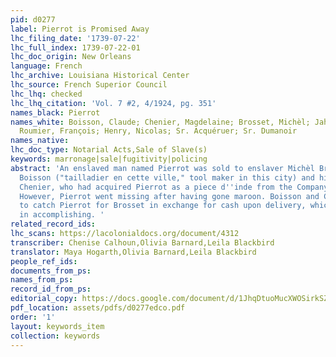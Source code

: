 ```yaml
---
pid: d0277
label: Pierrot is Promised Away
lhc_filing_date: '1739-07-22'
lhc_full_index: 1739-07-22-01
lhc_doc_origin: New Orleans
language: French
lhc_archive: Louisiana Historical Center
lhc_source: French Superior Council
lhc_lhq: checked
lhc_lhq_citation: 'Vol. 7 #2, 4/1924, pg. 351'
names_black: Pierrot
names_white: Boisson, Claude; Chenier, Magdelaine; Brosset, Michèl; Jahan, François;
  Roumier, François; Henry, Nicolas; Sr. Acquéruer; Sr. Dumanoir
names_native:
lhc_doc_type: Notarial Acts,Sale of Slave(s)
keywords: marronage|sale|fugitivity|policing
abstract: 'An enslaved man named Pierrot was sold to enslaver Michèl Brosset by Claude
  Boisson ("tailladier en cette ville," tool maker in this city) and his wife, Magdelaine
  Chenier, who had acquired Pierrot as a piece d''inde from the Company of the Indies.
  However, Pierrot went missing after having gone maroon. Boisson and Chenier promise
  to catch Pierrot for Brosset in exchange for cash upon delivery, which they succeed
  in accomplishing. '
related_record_ids:
lhc_scans: https://lacolonialdocs.org/document/4312
transcriber: Chenise Calhoun,Olivia Barnard,Leila Blackbird
translator: Maya Hogarth,Olivia Barnard,Leila Blackbird
people_ref_ids:
documents_from_ps:
names_from_ps:
record_id_from_ps:
editorial_copy: https://docs.google.com/document/d/1JhqDtuoMucXWOSirkSZFdkPq1JbxOf2KWI1oK5ePhtE/edit
pdf_location: assets/pdfs/d0277edco.pdf
order: '1'
layout: keywords_item
collection: keywords
---
```

